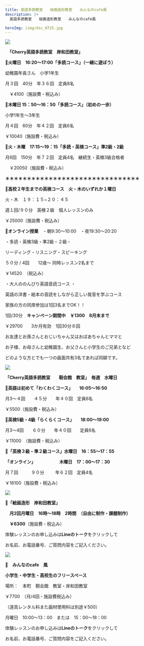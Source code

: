```yaml
---
title: 英語多読教室　　絵画造形教室　　みんなのcafe風　　
description: |+
  英語多読教室　　絵画造形教室　　みんなのcafe風

heroImg: /img/dsc_0725.jpg
---
```

![](/img/storypic_00011682_burst220624165241.jpg)

　**「Cherry英語多読教室　岸和田教室」**

🍒**火曜日　16:20～17:00「多読コース」（一緒に遊ぼう）**

幼稚園年長さん　小学1年生

月３回　40分　年３６回　定員8名　

　￥4100（施設費・税込み）

🍒**木曜日 15：50～16：50「多読コース」（初めの一歩）**

小学1年生～3年生

月４回　60分　年４２回　定員6名　

 ￥10040（施設費・税込み）

🍒**火・木曜　17:15～19：15「多読・英検コース」準2級・2級**

月6回　150分　年７２回　定員4名　継続生・英検3級合格者　

　￥20050（施設費・税込み）

**＊＊＊＊＊＊＊＊＊＊＊＊＊＊＊＊＊＊＊＊＊＊＊＊＊＊＊＊＊＊＊**

🍒**高校２年生までの英検コース　火・木のいずれか１曜日**

火・木　１９：１５~２０：４５　

週１回/９０分　英検２級　個人レッスンのみ

￥25000（施設費・税込み）

🍒**オンライン授業**　・朝9:30～10:00　・夜19:30～20:20

   ・多読・英検3級・準2級・２級・　　   

リーディング・リスニング・スピーキング

５０分  / 4回　　12歳～   同時レッスン2名まで     

￥14520　（税込み）

  ・大人ののんびり英語音読コース ・

英語の洋書・絵本の音読をしながら正しい発音を学ぶコース

家族の方の同席参加は1回3名までOK！！

1回/30分　**キャンペーン期間中　￥1300　8月末まで**

￥29700　　3か月有効　1回30分８回

お友達とお孫さんとおじいちゃん又はおばあちゃんとママと

お子様、お母さんと幼稚園生、お父さんと小学生のご兄弟となど

どのような方とでも一つの画面共有3名であれば同額です。

![](/img/amusement-gfaf128fad_640.jpg)

**「Cherry英語多読教室　　靭会館　教室」　毎週　水曜日**　　

🍒**英語は初めて「わくわくコース」　　16:05～16:50**

月3～４回　　４５分　　年４０回　定員6名　

￥5500（施設費・税込み）

🍒**英検5級・4級「らくらくコース」　　18:00～19:00**

月3～4回　　６０分　　年４０回　　定員6名

￥11000　（施設費・税込み）

🍒**「英検３級・準２級コース」水曜日　16：55～17：55**

**「オンライン」　　　　　　木曜日　17：00～17：30**　

月７回　　　９０分　 　 年６２回　定員4名　

￥16100（施設費・税込み）　

![](/img/dsc_0738.jpg)

🍒**「絵画造形　岸和田教室」**

　**月2回月曜日　16時～18時　2時間　（自由に制作・課題制作）**

　**￥6300**（施設費・税込み）

体験レッスンのお申し込みは**Lineのトーク**をクリックして

お名前、お電話番号、ご質問内容をご記入ください。

![](/img/key-g73526cd3b_640.jpg)

**🍒　みんなのcafe　風**

**小学生・中学生・高校生のフリースペース**

場所：　本町　靭会館　教室・岸和田教室

￥7700　（月/4回・施設費税込み）

（道具レンタル料また画材使用料は別途￥500）

月曜日　10:00～13：00　または　15：00～18：00

体験レッスンのお申し込みは**Lineのトーク**をクリックして

お名前、お電話番号、ご質問内容をご記入ください。